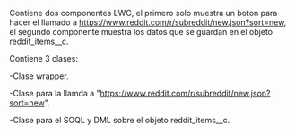Contiene dos componentes LWC, el primero solo muestra un boton para hacer el llamado a https://www.reddit.com/r/subreddit/new.json?sort=new, el segundo componente muestra los datos que se guardan en el objeto reddit_items__c.

Contiene 3 clases:

  -Clase wrapper.
  
  -Clase para la llamda a "https://www.reddit.com/r/subreddit/new.json?sort=new".
  
  -Clase para el SOQL y DML sobre el objeto reddit_items__c.
  
